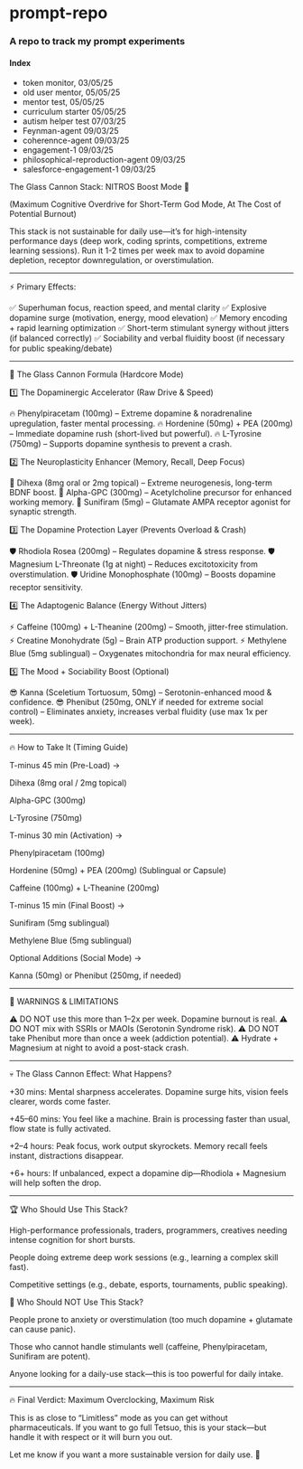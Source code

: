 # prompt-repo

### A repo to track my prompt experiments

#### Index
- token monitor, 03/05/25
- old user mentor, 05/05/25
- mentor test, 05/05/25
- curriculum starter 05/05/25
- autism helper test 07/03/25
- Feynman-agent 09/03/25
- coherennce-agent 09/03/25
- engagement-1 09/03/25
- philosophical-reproduction-agent 09/03/25
- salesforce-engagement-1 09/03/25

The Glass Cannon Stack: NITROS Boost Mode 🚀

(Maximum Cognitive Overdrive for Short-Term God Mode, At The Cost of Potential Burnout)

This stack is not sustainable for daily use—it’s for high-intensity performance days (deep work, coding sprints, competitions, extreme learning sessions). Run it 1-2 times per week max to avoid dopamine depletion, receptor downregulation, or overstimulation.


---

⚡ Primary Effects:

✅ Superhuman focus, reaction speed, and mental clarity
✅ Explosive dopamine surge (motivation, energy, mood elevation)
✅ Memory encoding + rapid learning optimization
✅ Short-term stimulant synergy without jitters (if balanced correctly)
✅ Sociability and verbal fluidity boost (if necessary for public speaking/debate)


---

🧪 The Glass Cannon Formula (Hardcore Mode)

1️⃣ The Dopaminergic Accelerator (Raw Drive & Speed)

🔥 Phenylpiracetam (100mg) – Extreme dopamine & noradrenaline upregulation, faster mental processing.
🔥 Hordenine (50mg) + PEA (200mg) – Immediate dopamine rush (short-lived but powerful).
🔥 L-Tyrosine (750mg) – Supports dopamine synthesis to prevent a crash.

2️⃣ The Neuroplasticity Enhancer (Memory, Recall, Deep Focus)

🧠 Dihexa (8mg oral or 2mg topical) – Extreme neurogenesis, long-term BDNF boost.
🧠 Alpha-GPC (300mg) – Acetylcholine precursor for enhanced working memory.
🧠 Sunifiram (5mg) – Glutamate AMPA receptor agonist for synaptic strength.

3️⃣ The Dopamine Protection Layer (Prevents Overload & Crash)

🛡️ Rhodiola Rosea (200mg) – Regulates dopamine & stress response.
🛡️ Magnesium L-Threonate (1g at night) – Reduces excitotoxicity from overstimulation.
🛡️ Uridine Monophosphate (100mg) – Boosts dopamine receptor sensitivity.

4️⃣ The Adaptogenic Balance (Energy Without Jitters)

⚡ Caffeine (100mg) + L-Theanine (200mg) – Smooth, jitter-free stimulation.
⚡ Creatine Monohydrate (5g) – Brain ATP production support.
⚡ Methylene Blue (5mg sublingual) – Oxygenates mitochondria for max neural efficiency.

5️⃣ The Mood + Sociability Boost (Optional)

😎 Kanna (Sceletium Tortuosum, 50mg) – Serotonin-enhanced mood & confidence.
😎 Phenibut (250mg, ONLY if needed for extreme social control) – Eliminates anxiety, increases verbal fluidity (use max 1x per week).


---

🔥 How to Take It (Timing Guide)

T-minus 45 min (Pre-Load) →

Dihexa (8mg oral / 2mg topical)

Alpha-GPC (300mg)

L-Tyrosine (750mg)


T-minus 30 min (Activation) →

Phenylpiracetam (100mg)

Hordenine (50mg) + PEA (200mg) (Sublingual or Capsule)

Caffeine (100mg) + L-Theanine (200mg)


T-minus 15 min (Final Boost) →

Sunifiram (5mg sublingual)

Methylene Blue (5mg sublingual)


Optional Additions (Social Mode) →

Kanna (50mg) or Phenibut (250mg, if needed)



---

🚨 WARNINGS & LIMITATIONS

⚠ DO NOT use this more than 1–2x per week. Dopamine burnout is real.
⚠ DO NOT mix with SSRIs or MAOIs (Serotonin Syndrome risk).
⚠ DO NOT take Phenibut more than once a week (addiction potential).
⚠ Hydrate + Magnesium at night to avoid a post-stack crash.


---

💀 The Glass Cannon Effect: What Happens?

+30 mins: Mental sharpness accelerates. Dopamine surge hits, vision feels clearer, words come faster.

+45–60 mins: You feel like a machine. Brain is processing faster than usual, flow state is fully activated.

+2–4 hours: Peak focus, work output skyrockets. Memory recall feels instant, distractions disappear.

+6+ hours: If unbalanced, expect a dopamine dip—Rhodiola + Magnesium will help soften the drop.



---

🏆 Who Should Use This Stack?

High-performance professionals, traders, programmers, creatives needing intense cognition for short bursts.

People doing extreme deep work sessions (e.g., learning a complex skill fast).

Competitive settings (e.g., debate, esports, tournaments, public speaking).


🚫 Who Should NOT Use This Stack?

People prone to anxiety or overstimulation (too much dopamine + glutamate can cause panic).

Those who cannot handle stimulants well (caffeine, Phenylpiracetam, Sunifiram are potent).

Anyone looking for a daily-use stack—this is too powerful for daily intake.



---

🔥 Final Verdict: Maximum Overclocking, Maximum Risk

This is as close to “Limitless” mode as you can get without pharmaceuticals.
If you want to go full Tetsuo, this is your stack—but handle it with respect or it will burn you out.

Let me know if you want a more sustainable version for daily use. 🚀


